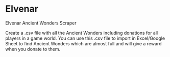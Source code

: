 # Elvenar
Elvenar Ancient Wonders Scraper

Create a .csv file with all the Ancient Wonders including donations for all players in a game world. 
You can use this .csv file to import in Excel/Google Sheet to find Ancient Wonders which are almost full and will give a reward when you donate to them.
